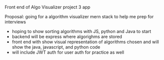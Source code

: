 Front end of Algo Visualizer project 3 app

Proposal: going for a algorithm visualizer mern stack to help me prep for interviews
- hoping to show sorting algorithms with JS, python and Java to start
- backend will be express where algorighms are stored
- front end with show visual representation of algorithms chosen and will show the java, javascript, and python code
- will include JWT auth for user auth for practice as well